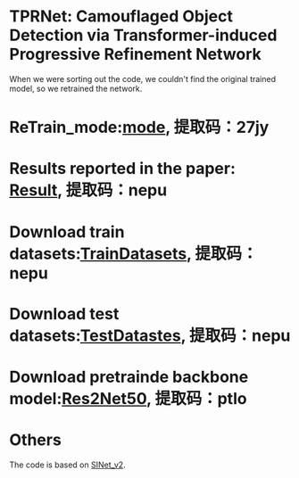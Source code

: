 # TPRNet: Camouflaged Object Detection via Transformer-induced Progressive Refinement Network
When we were sorting out the code, we couldn't find the original trained model, so we retrained the network.
# ReTrain_mode:[mode](https://pan.baidu.com/s/1DMLo7wYYfyJQI-2RmxJQGA), 提取码：27jy
# Results reported in the paper: [Result](https://pan.baidu.com/s/1WQLi2a6KuqBn2jwuWZwpdQ), 提取码：nepu
# Download train datasets:[TrainDatasets](https://pan.baidu.com/s/1QSwZK_fJWdznkmyBli2fdg), 提取码：nepu
# Download test datasets:[TestDatastes](https://pan.baidu.com/s/1akzyy9olDdorKIvToDx0qQ), 提取码：nepu 
# Download pretrainde backbone model:[Res2Net50](https://pan.baidu.com/s/1DEl-jbuv73hU5mKJGUXocg), 提取码：ptlo
# Others
The code is based on [SINet_v2](https://github.com/GewelsJI/SINet-V2).

